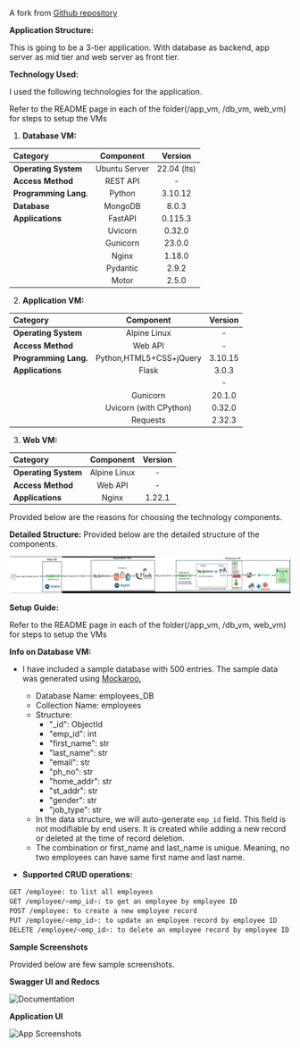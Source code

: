 A fork from [Github repository](https://github.com/sajaldebnath/demo-3-tier-app)

**Application Structure:**

This is going to be a 3-tier application. With database as backend, app server as mid tier and web server as front tier.

**Technology Used:**

I used the following technologies for the application.

Refer to the README page in each of the folder(/app_vm, /db_vm, web_vm) for steps to setup the VMs

1. **Database VM:**

| **Category**         | **Component**                  | **Version**     |
|:---------------------|:------------------------------:|:---------------:|
| **Operating System** | Ubuntu Server                  | 22.04 (lts)     |
| **Access Method**    | REST API                       | -               |
| **Programming Lang.**| Python                         | 3.10.12         |
| **Database**         | MongoDB                        | 8.0.3           |
| **Applications**     | FastAPI                        | 0.115.3         |
|                      | Uvicorn                        | 0.32.0          |
|                      | Gunicorn                       | 23.0.0          |
|                      | Nginx                          | 1.18.0          |
|                      | Pydantic                       | 2.9.2           |
|                      | Motor                          | 2.5.0           |


2. **Application VM:**

| **Category**         | **Component**                  | **Version**     |
|:---------------------|:------------------------------:|:---------------:|
| **Operating System** | Alpine Linux                   | -               |
| **Access Method**    | Web API                        | -               |
| **Programming Lang.**| Python,HTML5+CSS+jQuery        | 3.10.15         |
| **Applications**     | Flask                          | 3.0.3           |
|                      |               | -               |
|                      | Gunicorn                       | 20.1.0          |
|                      | Uvicorn (with CPython)         | 0.32.0          |
|                      | Requests                       | 2.32.3          |


3. **Web VM:**

| **Category**         | **Component**                  | **Version**     |
|:---------------------|:------------------------------:|:---------------:|
| **Operating System** | Alpine Linux                   | -               |
| **Access Method**    | Web API                        | -               |
| **Applications**     | Nginx                          | 1.22.1          |


Provided below are the reasons for choosing the technology components.

**Detailed Structure:**
Provided below are the detailed structure of the components.

![Architecture Diagram](https://raw.githubusercontent.com/wj-tan/demo-3-tier-app/main/architecture.png)


**Setup Guide:**

Refer to the README page in each of the folder(/app_vm, /db_vm, web_vm) for steps to setup the VMs

**Info on Database VM:**

- I have included a sample database with 500 entries. The sample data was generated using [Mockaroo.](https://www.mockaroo.com/)
  - Database Name: employees\_DB
  - Collection Name: employees
  - Structure:
    - "\_id": ObjectId
    - "emp\_id": int
    - "first\_name": str
    - "last\_name": str
    - "email": str
    - "ph\_no": str
    - "home\_addr": str
    - "st\_addr": str
    - "gender": str
    - "job\_type": str
  - In the data structure, we will auto-generate `emp_id` field. This field is not modifiable by end users. It is created while adding a new record or deleted at the time of record deletion.
  - The combination or first_name and last_name is unique. Meaning, no two employees can have same first name and last name.

- **Supported CRUD operations:**

```bash
GET /employee: to list all employees
GET /employee/<emp_id>: to get an employee by employee ID
POST /employee: to create a new employee record
PUT /employee/<emp_id>: to update an employee record by employee ID
DELETE /employee/<emp_id>: to delete an employee record by employee ID
```
**Sample Screenshots**

Provided below are few sample screenshots.

**Swagger UI and Redocs**

![Documentation](https://user-images.githubusercontent.com/11576892/226115519-5c1baf4e-f780-4217-932f-37c3aa1058db.gif)

**Application UI**

![App Screenshots](https://user-images.githubusercontent.com/11576892/226115529-2eec25bd-1746-47f1-a7f3-4c92d2f8fb5e.gif)

